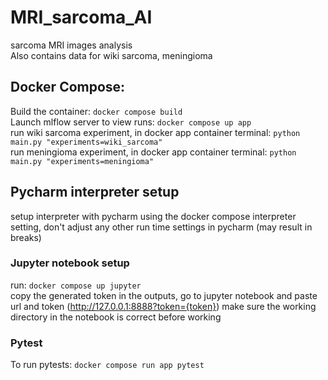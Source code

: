 # MRI_sarcoma_AI
sarcoma MRI images analysis\
Also contains data for wiki sarcoma, meningioma

## Docker Compose:
Build the container: `docker compose build`\
Launch mlflow server to view runs: `docker compose up app`\
run wiki sarcoma experiment, in docker app container terminal: `python main.py "experiments=wiki_sarcoma"`\
run meningioma experiment, in docker app container terminal: `python main.py "experiments=meningioma"`

## Pycharm interpreter setup
setup interpreter with pycharm using the docker compose interpreter setting, don't adjust any other run time settings 
in pycharm (may result in breaks)
### Jupyter notebook setup
run: `docker compose up jupyter`\
copy the generated token in the outputs, go to jupyter notebook and paste url and token (http://127.0.0.1:8888?token={token})
make sure the working directory in the notebook is correct before working
### Pytest
To run pytests: `docker compose run app pytest`